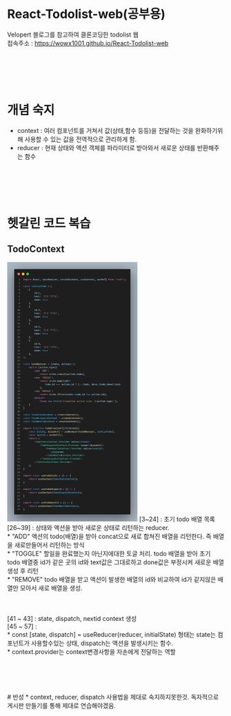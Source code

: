 # React-Todolist-web(공부용)
Velopert 블로그를 참고하여 클론코딩한 todolist 웹<br>
접속주소 : https://wowx1001.github.io/React-Todolist-web
<br><br><br><br><br><br>
# 개념 숙지
* context : 여러 컴포넌트를 거쳐서 값(상태,함수 등등)을 전달하는 것을 완화하기위해 사용할 수 있는 값을 전역적으로 관리하게 함.
* reducer : 현재 상태와 액션 객체를 파라미터로 받아와서 새로운 상태를 반환해주는 함수
<br><br><br><br><br><br>

# 헷갈린 코드 복습
## TodoContext
<img src="https://github.com/wowx1001/React-Todolist-web/blob/main/code_img/TodoContext.png" width="60%" height="60%">
[3~24] : 초기 todo 배열 목록 <br>
[26~39] : 상태와 액션을 받아 새로운 상태로 리턴하는 reducer. <br>
* "ADD" 액션의 todo(배열)을 받아 concat으로 새로 합쳐진 배열을 리턴한다. 즉 배열을 새로만들어서 리턴하는 방식<br>
* "TOGGLE" 할일을 완료했는지 아닌지에대한 토글 처리. todo 배열을 받아 초기 todo 배열중 id가 같은 곳의 id와 text값은 그대로하고 done값은 부정시켜 새로운 배열생성 후 리턴<br>
* "REMOVE" todo 배열을 받고 액션이 발생한 배열의 id와 비교하여 id가 같지않은 배열만 모아서 새로 배열을 생성. <br><br>
<br><br>
[41 &#126; 43] : state, dispatch, nextid context 생성<br>
[45 &#126; 57] : <br>
* const [state, dispatch] = useReducer(reducer, initialState) 형태는 state는 컴포넌트가 사용할수있는 상태, dispatch는 액션을 발생시키는 함수.<br> 
* context.provider는 context변경사항을 자손에게 전달하는 역할 
<br><br><br><br><br><br>
# 반성
* context, reducer, dispatch 사용법을 제대로 숙지하지못한것. 독자적으로 게시판 만들기를 통해 제대로 연습해야겠음.
